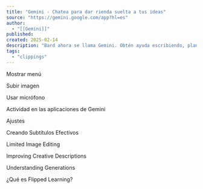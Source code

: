 ```yaml
---
title: "‎Gemini - Chatea para dar rienda suelta a tus ideas"
source: "https://gemini.google.com/app?hl=es"
author:
  - "[[Gemini]]"
published:
created: 2025-02-14
description: "Bard ahora se llama Gemini. Obtén ayuda escribiendo, planificando, aprendiendo y más gracias a la IA de Google."
tags:
  - "clippings"
---
```

Mostrar menú

Subir imagen

Usar micrófono

Actividad en las aplicaciones de Gemini

Ajustes

Creando Subtítulos Efectivos

Limited Image Editing

Improving Creative Descriptions

Understanding Generations

¿Qué es Flipped Learning?